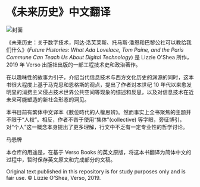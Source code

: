 # 《未来历史》中文翻译

![封面](https://images-na.ssl-images-amazon.com/images/I/41MTxnwZ9zL._SX324_BO1,204,203,200_.jpg)

《未来历史：关于数字技术，阿达·洛芙莱斯、托马斯·潘恩和巴黎公社可以教给我们什么》(*Future Histories: What Ada Lovelace, Tom Paine, and the Paris Commune Can Teach Us About Digital Technology*) 是 Lizzie O'Shea 所作，2019 年 Verso 出版社出版的一部工程技术史和政治著作。

在以趣味性的故事为引子，介绍当代信息技术与西方文化历史的渊源的同时，这本书很大程度上基于马克思和恩格斯的观点，提出了作者对本世纪 10 年代以来愈发明显的消费主义侵占技术世界公共空间等现象的综述和反思，以及对信息技术在近未来可能塑造的新社会形态的洞见。

本书目前有繁体中文译本<span lang="zh-tw">《數位時代的人權思辨》</span>。然而事实上全书聚焦的主题并不限于“人权”。相反，作者不吝于使用“集体”(collective) 等字眼，旁征博引，对“个人”这一概念本身提出了更多理解，行文中不乏有一定专业性的哲学讨论。

<del>马恩牌</del>

本仓库的用途是，在基于 Verso Books 的英文原版，将这本书翻译为简体中文的过程中，暂时保存英文原文和完成部分的文稿。

Original text published in this repository is for study purposes only and is fair use. ©&nbsp;Lizzie O'Shea, Verso, 2019.
